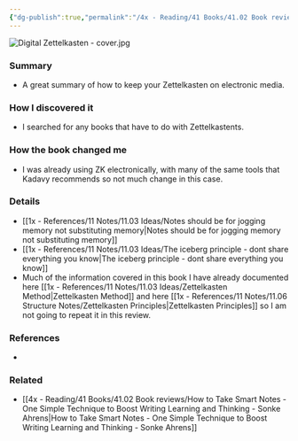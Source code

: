 ```yaml
---
{"dg-publish":true,"permalink":"/4x - Reading/41 Books/41.02 Book reviews/Digital Zettelkasten - Principles, Methods Examples - David Kadavy/","title":"Digital Zettelkasten - Principles, Methods Examples - David Kadavy","noteIcon":"","created":"2024-02-13T23:07:02.889+03:00","updated":"2024-02-15T09:51:36.584+03:00"}
---
```


![Digital Zettelkasten - cover.jpg](/img/user/4x%20-%20Reading/41%20Books/41.02%20Book%20reviews/Digital%20Zettelkasten%20-%20cover.jpg)

### Summary
- A great summary of how to keep your Zettelkasten on electronic media.

### How I discovered it
- I searched for any books that have to do with Zettelkastents.

### How the book changed me
- I was already using ZK electronically, with many of the same tools that Kadavy recommends so not much change in this case.

### Details
- [[1x - References/11 Notes/11.03 Ideas/Notes should be for jogging memory not substituting memory\|Notes should be for jogging memory not substituting memory]]
- [[1x - References/11 Notes/11.03 Ideas/The iceberg principle - dont share everything you know\|The iceberg principle - dont share everything you know]]
- Much of the information covered in this book I have already documented here [[1x - References/11 Notes/11.03 Ideas/Zettelkasten Method\|Zettelkasten Method]] and here [[1x - References/11 Notes/11.06 Structure Notes/Zettelkasten Principles\|Zettelkasten Principles]] so I am not going to repeat it in this review.

### References
- 

### Related
- [[4x - Reading/41 Books/41.02 Book reviews/How to Take Smart Notes - One Simple Technique to Boost Writing Learning and Thinking - Sonke Ahrens\|How to Take Smart Notes - One Simple Technique to Boost Writing Learning and Thinking - Sonke Ahrens]]
